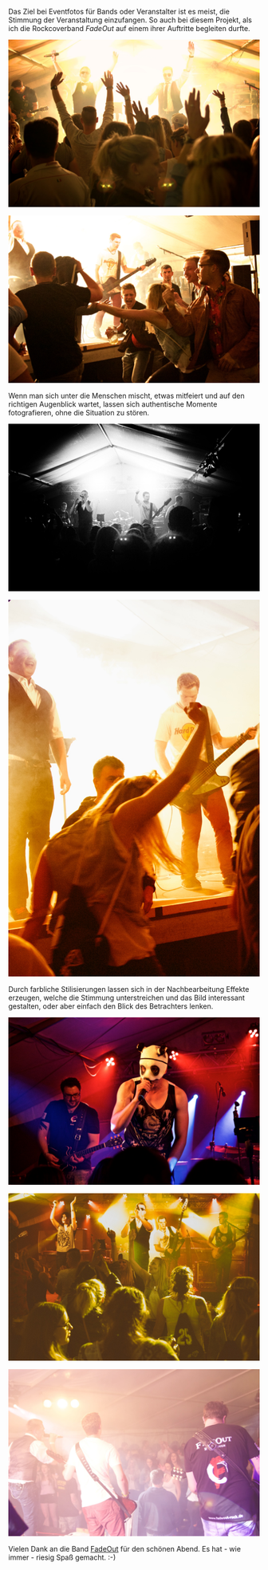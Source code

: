 ---
---
Das Ziel bei Eventfotos für Bands oder Veranstalter ist es meist, die Stimmung der Veranstaltung einzufangen. So auch bei diesem Projekt, als ich die Rockcoverband *FadeOut* auf einem ihrer Auftritte begleiten durfte.

![FadeOut](assets/img/work/fadeoutphoto/fadeout1.jpg)

![FadeOut](assets/img/work/fadeoutphoto/fadeout2.jpg)

Wenn man sich unter die Menschen mischt, etwas mitfeiert und auf den richtigen Augenblick wartet, lassen sich authentische Momente fotografieren, ohne die Situation zu stören.

![FadeOut](assets/img/work/fadeoutphoto/fadeout3.jpg)

![FadeOut](assets/img/work/fadeoutphoto/fadeout4.jpg)

Durch farbliche Stilisierungen lassen sich in der Nachbearbeitung Effekte erzeugen, welche die Stimmung unterstreichen und das Bild interessant gestalten, oder aber einfach den Blick des Betrachters lenken.

![FadeOut](assets/img/work/fadeoutphoto/fadeout5.jpg)

![FadeOut](assets/img/work/fadeoutphoto/fadeout6.jpg)

![FadeOut](assets/img/work/fadeoutphoto/fadeout7.jpg)

Vielen Dank an die Band [FadeOut](http://www.fadeout-rock.de/) für den schönen Abend. Es hat - wie immer - riesig Spaß gemacht. :-)
